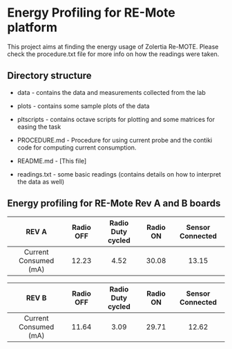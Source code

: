 Energy Profiling for RE-Mote platform
=====================================

This project aims at finding the energy usage of Zolertia Re-MOTE. Please check the procedure.txt file for more info on how the readings were taken.

Directory structure
-------------------

- data 		 - contains the data and measurements collected from the lab
- plots 	 - contains some sample plots of the data
- pltscripts - contains octave scripts for plotting and some matrices for easing the task

- PROCEDURE.md - Procedure for using current probe and the contiki code for computing 
				 current consumption.
- README.md	   - [This file]
- readings.txt - some basic readings (contains details on how to interpret the data as well)



Energy profiling for RE-Mote Rev A and B boards
-----------------------------------------------


|          REV A         |  Radio  OFF |  Radio Duty  cycled |  Radio ON |  Sensor Connected |
|:----------------------:|:-----------:|:-------------------:|:---------:|:-----------------:|
|  Current Consumed (mA) |    12.23    |         4.52        |   30.08   |        13.15      |

|          REV B         |  Radio  OFF |  Radio Duty  cycled |  Radio ON |  Sensor Connected |
|:----------------------:|:-----------:|:-------------------:|:---------:|:-----------------:|
|  Current Consumed (mA) |    11.64    |         3.09        |   29.71   |       12.62       |


